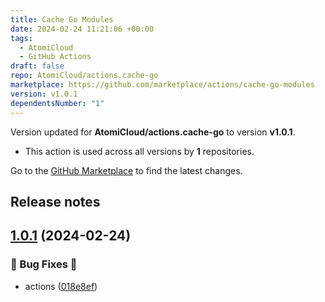 ```yaml
---
title: Cache Go Modules
date: 2024-02-24 11:21:06 +00:00
tags:
  - AtomiCloud
  - GitHub Actions
draft: false
repo: AtomiCloud/actions.cache-go
marketplace: https://github.com/marketplace/actions/cache-go-modules
version: v1.0.1
dependentsNumber: "1"
---
```



Version updated for **AtomiCloud/actions.cache-go** to version **v1.0.1**.
- This action is used across all versions by **1** repositories.

Go to the [GitHub Marketplace](https://github.com/marketplace/actions/cache-go-modules) to find the latest changes.

## Release notes

## [1.0.1](https://github.com/AtomiCloud/actions.cache-go/compare/v1.0.0...v1.0.1) (2024-02-24)


### 🐛 Bug Fixes 🐛

* actions ([018e8ef](https://github.com/AtomiCloud/actions.cache-go/commit/018e8ef6fb0a478cfe1f01f6fbbbf53e0c0458c1))


